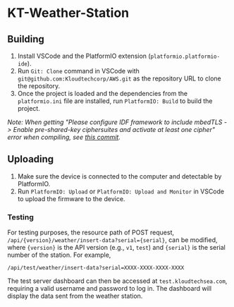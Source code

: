 # KT-Weather-Station

## Building

1. Install VSCode and the PlatformIO extension (`platformio.platformio-ide`).
2. Run `Git: Clone` command in VSCode with `git@github.com:Kloudtechcorp/AWS.git` as the repository URL to clone the repository.
3. Once the project is loaded and the dependencies from the `platformio.ini` file are installed, run `PlatformIO: Build` to build the project.

*Note: When getting "Please configure IDF framework to include mbedTLS -> Enable pre-shared-key ciphersuites and activate at least one cipher" error when compiling, see [this commit](https://github.com/gravitech-engineer/AIS_IoT_4G/pull/8/commits/11a26867f73f45a54e46d8132b264b4eb5ff93ad).*

## Uploading

1. Make sure the device is connected to the computer and detectable by PlatformIO.
2. Run `PlatformIO: Upload` or `PlatformIO: Upload and Monitor` in VSCode to upload the firmware to the device.

### Testing

For testing purposes, the resource path of POST request, `/api/{version}/weather/insert-data?serial={serial}`, can be modified, where `{version}` is the API version (e.g., `v1`, `test`) and `{serial}` is the serial number of the station. For example,

```
/api/test/weather/insert-data?serial=XXXX-XXXX-XXXX-XXXX
```

The test server dashboard can then be accessed at `test.kloudtechsea.com`, requiring a valid username and password to log in. The dashboard will display the data sent from the weather station.
